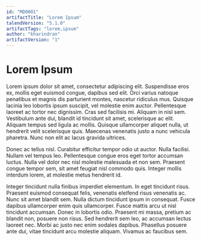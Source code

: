 ```yaml
---
id: "MD0001"
artifactTitle: "Lorem Ipsum"
talendVersion: "5.1.0"
artifactTags: "lorem,ipsum"
author: "kharindran"
artifactVersion: "1"
---
```


# Lorem Ipsum

Lorem ipsum dolor sit amet, consectetur adipiscing elit. Suspendisse eros ex, mollis eget euismod congue, dapibus sed elit. Orci varius natoque penatibus et magnis dis parturient montes, nascetur ridiculus mus. Quisque lacinia leo lobortis ipsum suscipit, vel molestie enim auctor. Pellentesque laoreet ac tortor nec dignissim. Cras sed facilisis mi. Aliquam in nisl sem. Vestibulum ante dui, blandit id tincidunt sit amet, scelerisque ac elit. Aliquam tempus sed ligula ac mollis. Quisque ullamcorper aliquet nulla, ut hendrerit velit scelerisque quis. Maecenas venenatis justo a nunc vehicula pharetra. Nunc non elit ac lacus gravida ultrices.

Donec ac tellus nisl. Curabitur efficitur tempor odio ut auctor. Nulla facilisi. Nullam vel tempus leo. Pellentesque congue eros eget tortor accumsan luctus. Nulla vel dolor nec nisl molestie malesuada et non sem. Praesent congue tempor sem, sit amet feugiat nisl commodo quis. Integer mollis interdum lorem, at molestie metus hendrerit id.

Integer tincidunt nulla finibus imperdiet elementum. In eget tincidunt risus. Praesent euismod consequat felis, venenatis eleifend risus venenatis ac. Nunc sit amet blandit sem. Nulla dictum tincidunt ipsum in consequat. Fusce dapibus ullamcorper enim quis ullamcorper. Fusce mattis arcu ut nisl tincidunt accumsan. Donec in lobortis odio. Praesent mi massa, pretium ac blandit non, posuere non risus. Sed hendrerit sem leo, ac accumsan lectus laoreet nec. Morbi ac justo nec enim sodales dapibus. Phasellus posuere ante dui, vitae tincidunt arcu molestie aliquam. Vivamus ac faucibus sem.